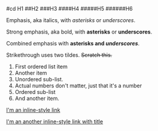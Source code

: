 #cd H1
##H2
###H3
####H4
#####H5
######H6

Emphasis, aka italics, with *asterisks* or _underscores_.

Strong emphasis, aka bold, with **asterisks** or __underscores__.

Combined emphasis with **asterisks and _underscores_**.

Strikethrough uses two tildes. ~~Scratch this.~~

1. First ordered list item
2. Another item
0. Unordered sub-list. 
0. Actual numbers don't matter, just that it's a number
3. Ordered sub-list
4. And another item.


[I'm an inline-style link](https://www.google.com)

[I'm an another inline-style link with title](www.twitter.com)
